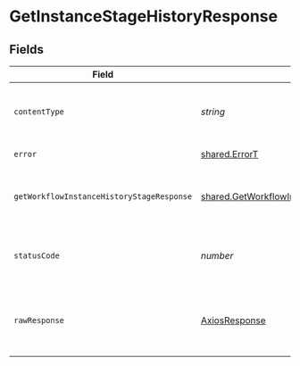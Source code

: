 # GetInstanceStageHistoryResponse


## Fields

| Field                                                                                                            | Type                                                                                                             | Required                                                                                                         | Description                                                                                                      |
| ---------------------------------------------------------------------------------------------------------------- | ---------------------------------------------------------------------------------------------------------------- | ---------------------------------------------------------------------------------------------------------------- | ---------------------------------------------------------------------------------------------------------------- |
| `contentType`                                                                                                    | *string*                                                                                                         | :heavy_check_mark:                                                                                               | HTTP response content type for this operation                                                                    |
| `error`                                                                                                          | [shared.ErrorT](../../models/shared/errort.md)                                                                   | :heavy_minus_sign:                                                                                               | General error                                                                                                    |
| `getWorkflowInstanceHistoryStageResponse`                                                                        | [shared.GetWorkflowInstanceHistoryStageResponse](../../models/shared/getworkflowinstancehistorystageresponse.md) | :heavy_minus_sign:                                                                                               | The workflow instance stage history                                                                              |
| `statusCode`                                                                                                     | *number*                                                                                                         | :heavy_check_mark:                                                                                               | HTTP response status code for this operation                                                                     |
| `rawResponse`                                                                                                    | [AxiosResponse](https://axios-http.com/docs/res_schema)                                                          | :heavy_minus_sign:                                                                                               | Raw HTTP response; suitable for custom response parsing                                                          |